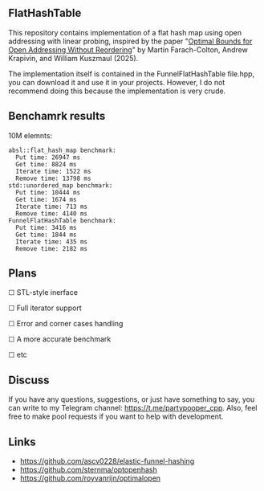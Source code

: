 ## FlatHashTable
This repository contains implementation of a flat hash map using open addressing with linear probing, inspired by the paper "[Optimal Bounds for Open Addressing Without Reordering](https://arxiv.org/pdf/2501.02305)" by Martín Farach-Colton, Andrew Krapivin, and William Kuszmaul (2025).

The implementation itself is contained in the FunnelFlatHashTable file.hpp, you can download it and use it in your projects. However, I do not recommend doing this because the implementation is very crude.

## Benchamrk results
10M elemnts:
```
absl::flat_hash_map benchmark:
  Put time: 26947 ms
  Get time: 8824 ms
  Iterate time: 1522 ms
  Remove time: 13798 ms
std::unordered_map benchmark:
  Put time: 10444 ms
  Get time: 1674 ms
  Iterate time: 713 ms
  Remove time: 4140 ms
FunnelFlatHashTable benchmark:
  Put time: 3416 ms
  Get time: 1844 ms
  Iterate time: 435 ms
  Remove time: 2182 ms 
```
## Plans
&#x2610; STL-style inerface

&#x2610; Full iterator support

&#x2610; Error and corner cases handling

&#x2610; A more accurate benchmark

&#x2610; etc

## Discuss
If you have any questions, suggestions, or just have something to say, you can write to my Telegram channel: https://t.me/partypooper_cpp. Also, feel free to make pool requests if you want to help with development.

## Links
* https://github.com/ascv0228/elastic-funnel-hashing
* https://github.com/sternma/optopenhash
* https://github.com/royvanrijn/optimalopen
